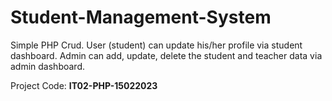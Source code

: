 # Student-Management-System
Simple PHP Crud. User (student) can update his/her profile via student dashboard. Admin can add, update, delete the student and teacher data via admin dashboard.

Project Code: **IT02-PHP-15022023**
